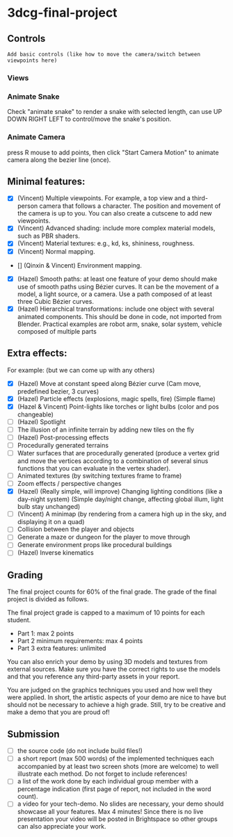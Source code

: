 ﻿# 3dcg-final-project

## Controls

`Add basic controls (like how to move the camera/switch between viewpoints here)`

### Views

### Animate Snake
Check "animate snake" to render a snake with selected length, can use UP DOWN RIGHT LEFT to control/move the snake's position.

### Animate Camera

press R mouse to add points, then click "Start Camera Motion" to animate camera along the bezier line (once).

## Minimal features:

- [x] (Vincent) Multiple viewpoints. For example, a top view and a third-person camera that follows a character. The position and movement of the camera is up to you. You can also create a cutscene to add new viewpoints.
- [x] (Vincent) Advanced shading: include more complex material models, such as PBR shaders.
- [x] (Vincent) Material textures: e.g., kd, ks, shininess, roughness.
- [x] (Vincent) Normal mapping.
- [] (Qinxin & Vincent) Environment mapping.
- [x] (Hazel) Smooth paths: at least one feature of your demo should make use of smooth paths using Bézier curves. It can be the movement of a model, a light source, or a camera. Use a path composed of at least three Cubic Bézier curves.
- [x] (Hazel) Hierarchical transformations: include one object with several animated components. This should be done in code, not imported from Blender. Practical examples are robot arm, snake, solar system, vehicle composed of multiple parts

## Extra effects:

For example: (but we can come up with any others)
- [x] (Hazel) Move at constant speed along Bézier curve (Cam move, predefined bezier, 3 curves)
- [x] (Hazel) Particle effects (explosions, magic spells, fire) (Simple flame)
- [x] (Hazel & Vincent) Point-lights like torches or light bulbs (color and pos changeable)
- [ ] (Hazel) Spotlight
- [ ] The illusion of an infinite terrain by adding new tiles on the fly
- [ ] (Hazel) Post-processing effects
- [ ] Procedurally generated terrains
- [ ] Water surfaces that are procedurally generated (produce a vertex grid and move the vertices according to a combination of several sinus functions that you can evaluate in the vertex shader).
- [ ] Animated textures (by switching textures frame to frame)
- [ ] Zoom effects / perspective changes
- [x] (Hazel) (Really simple, will improve) Changing lighting conditions (like a day-night system) (Simple day/night change, affecting global illum, light bulb stay unchanged)
- [ ] (Vincent) A minimap (by rendering from a camera high up in the sky, and displaying it on a quad)
- [ ] Collision between the player and objects
- [ ] Generate a maze or dungeon for the player to move through
- [ ] Generate environment props like procedural buildings
- [ ] (Hazel) Inverse kinematics

## Grading

The final project counts for 60% of the final grade. The grade of the final project is divided as follows.

The final project grade is capped to a maximum of 10 points for each student.

- Part 1: max 2 points
- Part 2 minimum requirements: max 4 points
- Part 3 extra features: unlimited

You can also enrich your demo by using 3D models and textures from external sources. Make sure you have the correct rights to use the models and that you reference any third-party assets in your report.

You are judged on the graphics techniques you used and how well they were applied. In short, the artistic aspects of your demo are nice to have but should not be necessary to achieve a high grade. Still, try to be creative and make a demo that you are proud of!

## Submission

- [ ] the source code (do not include build files!)
- [ ] a short report (max 500 words) of the implemented techniques each accompanied by at least two screen shots (more are welcome) to well illustrate each method. Do not forget to include references!
- [ ] a list of the work done by each individual group member with a percentage indication (first page of report, not included in the word count).
- [ ] a video for your tech-demo. No slides are necessary, your demo should showcase all your features. Max 4 minutes! Since there is no live presentation your video will be posted in Brightspace so other groups can also appreciate your work.
